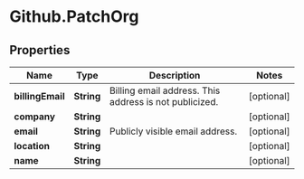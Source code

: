 # Github.PatchOrg

## Properties

Name | Type | Description | Notes
------------ | ------------- | ------------- | -------------
**billingEmail** | **String** | Billing email address. This address is not publicized. | [optional] 
**company** | **String** |  | [optional] 
**email** | **String** | Publicly visible email address. | [optional] 
**location** | **String** |  | [optional] 
**name** | **String** |  | [optional] 


